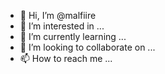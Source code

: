 - 👋 Hi, I’m @malfiire
- 👀 I’m interested in ...
- 🌱 I’m currently learning ...
- 💞️ I’m looking to collaborate on ...
- 📫 How to reach me ...

<!---
malfiire/malfiire is a ✨ special ✨ repository because its `README.md` (this file) appears on your GitHub profile.
You can click the Preview link to take a look at your changes.
--->
